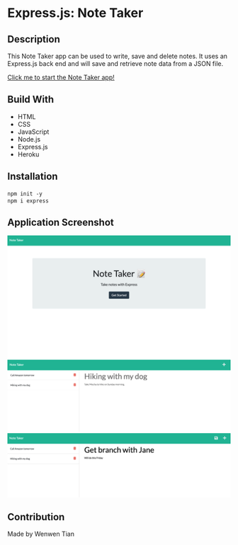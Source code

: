 # Express.js: Note Taker

## Description
This Note Taker app can be used to write, save and delete notes. It uses an Express.js back end and will save and retrieve note data from a JSON file.

[Click me to start the Note Taker app!](https://serene-lowlands-27039.herokuapp.com)

## Build With
* HTML
* CSS 
* JavaScript
* Node.js
* Express.js
* Heroku

## Installation
```
npm init -y
npm i express
```

## Application Screenshot
![Screenshot](/public/assets/images/NT-1.png)
![Screenshot](/public/assets/images/NT-2.png)
![Screenshot](/public/assets/images/NT-3.png)

## Contribution
Made by Wenwen Tian
